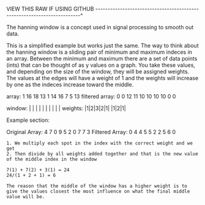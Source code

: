 VIEW THIS RAW IF USING GITHUB ------------------------------------------------------------------------^

The hanning window is a concept used in signal processing to smooth out data.

This is a simplified example but works just the same.  The way to think about the hanning window is a sliding pair of minimum and maximum
indeces in an array.  Between the minimum and maximum there are a set of data points (ints) that can be thought of as y values on a graph.
You take these values, and depending on the size of the window, they will be assigned weights.  The values at the edges will have a weight
of 1 and the weights will increase by one as the indeces increase toward the middle.

array:          1 16 18 13 1 14 16 7 5 13
filtered array: 0 0 12 11 10 10 10 10 0 0

window:   | | | | | |           | | | |
weights:  |1|2|3|2|1|           |1|2|1|

Example section:

Original Array: 
4 7 0 9 5 2 0 7 7 3 
Filtered Array: 
0 4 4 5 5 2 2 5 6 0 
    
    1. We multiply each spot in the index with the correct weight and we get  
    2. Then divide by all weights added together and that is the new value of the middle index in the window
    
    7(1) + 7(2) + 3(1) = 24
    24/(1 + 2 + 1) = 6
    
    The reason that the middle of the window has a higher weight is to give the values closest the most influence on what the final middle     value will be.
    
